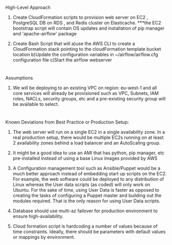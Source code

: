 High-Level Approach
1) Create CloudFormation scripts to provision web server on EC2 , PostgreSQL DB on RDS , and Redis cluster on Elasticache.
***the EC2 bootstrap script will contain OS updates and installation of pip manager and 'apache-airflow' package

2) Create Bash Script that will 
	a)use the AWS CLI to create a CloudFormation stack pointing to the cloudFormation template bucket location
	b)Update the configuration variables in ~/airflow/airflow.cfg configuration file 
	c)Start the airflow webserver

#
Assumptions
1) We will be deploying to an existing VPC on region: eu-west-1 and all core services will already be provisioned such as VPC, Subnets, IAM roles, NACLs, security groups, etc and a pre-existing security group will be available to select.

#
Known Deviations from Best Practice or Production Setup:
1) The web server will run on a single EC2 in a single availability zone.  In a real production setup, there would be multiple EC2s running on at least 2 availability zones behind a load balancer and an AutoScaling group.

2) It might be a good idea to use an AMI that has python, pip manager, etc pre-installed instead of using a base Linux images provided by AWS

3) A Configuration management tool such as Ansible/Puppet would be a much better approach instead of embedding start up scripts on the EC2.  For example,  the web software could be deployed to any distribution of Linux whereas the User data scripts (as coded) will only work on Ubuntu.
For the sake of time,  using User Data is faster as opposed to creating the tasks of configuring a Puppet master and building out the modules required.
That is the only reason for using User Data scripts.

4) Database should use multi-az failover for production environment to ensure high-availability.

5) Cloud formation script is hardcoding a number of values because of time constraints.  Ideally, there should be parameters with default values or mappings by environment.